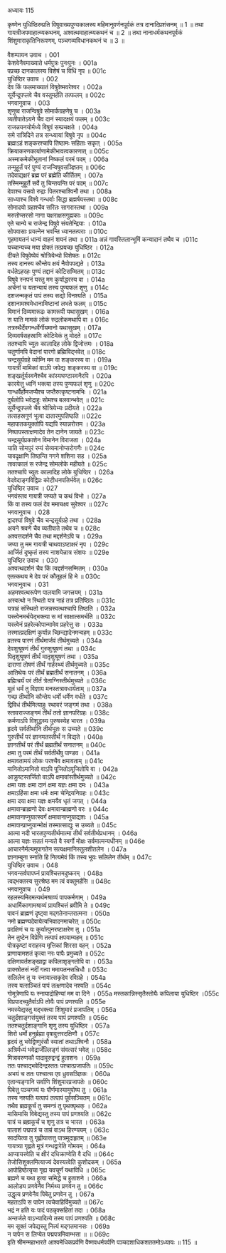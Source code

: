 अध्यायः 115

कृष्णेन युधिष्ठिरम्प्रति विषुवाख्यपुण्यकालस्य महिमानुवर्णनपूर्वकं तत्र दानादिप्रशंसनम् ॥ 1 ॥ तथा गायत्रीजपमाहात्म्यकथनम्, अश्वत्थमाहात्म्यकथनं च ॥ 2 ॥ तथा नानाधर्मकथनपूर्वकं शिंशुमाराकृतिनिरूपणम्, पञ्चगव्यविधानकथनं च ॥ 3 ॥

वैशम्पायन उवाच ।	001  
केशवेनैवमाख्याते धर्मपुत्रः पुनःपुनः ।	001a  
पप्रच्छ दानकालस्य विशेषं च विधिं नृप ॥	001c  
युधिष्ठिर उवाच ।	002  
देव किं फलमाख्यातं विषुवेष्मवरेश्वर ।	002a  
सूर्येन्दूपप्लवे चैव वस्तुमर्हति तत्फलम् ॥	002c  
भगवानुवाच ।	003  
शृणुष्व राजन्विषुवे सोमार्कग्रहणेषु च ।	003a  
व्यतीपातेऽयने चैव दानं स्यादक्षयं फलम् ॥	003c  
राजन्नयनयोर्मध्ये विषुवं सम्प्रचक्षते ।	004a  
समे रात्रिदिने तत्र सन्ध्यायां विषुवे नृप ॥	004c  
ब्रह्माऽहं शङ्करश्चापि तिष्ठामः सहिताः सकृत् ।	005a  
क्रियाकरणकार्याणामेकीभावत्वकारणात् ॥	005c  
अस्माकमेकीभूतानां निष्कलं परमं पदम् ।	006a  
तन्मुहूर्तं परं पुण्यं राजन्विषुवसञ्ज्ञितम् ॥	006c  
तदेवाद्यक्षरं ब्रह्म परं ब्रह्मेति कीर्तितम् ।	007a  
तस्मिन्मुहूर्ते सर्वे तु चिन्तयन्ति परं पदम् ॥	007c  
देवाश्च वसवो रुद्राः पितरश्चाश्विनौ तथा ।	008a  
साध्याश्च विश्वे गन्धर्वाः सिद्धा ब्रह्मर्षयस्तथा ॥	008c  
सोमादयो ग्रहाश्चैव सरितः सागरास्तथा ।	009a  
मरुतोप्सरसो नागा यक्षराक्षसगुह्यकाः ॥	009c  
एते चान्ये च राजेन्द्र  विषुवे संयतेन्द्रियाः ।	010a  
सोपवासाः प्रयत्नेन भवन्ति ध्यानतत्पराः ॥	010c  
गृहमायतनं धान्यं वाहनं शयनं तथा ॥	011a	अन्नं गावस्तिलान्भूमिं कन्यादानं तथैव च ।011c  
यच्चान्यच्च मया प्रोक्तं तत्प्रयच्छ युधिष्ठिर ।	012a  
दीयते विषुवेष्वेवं श्रोत्रियेभ्यो विशेषतः ॥	012c  
तस्य दानस्य कौन्तेय क्षयं नैवोपपद्यते ।	013a  
वर्धतेऽहरहः पुण्यं तद्दानं कोटिसम्मितम् ॥	013c  
विषुवे स्नपनं यस्तु मम कुर्याद्धरस्य वा ।	014a  
अर्चनां च यतान्यायं तस्य पुण्यफलं शृणु ॥	014c  
दशजन्मकृतं पापं तस्य सद्यो विनश्यति ।	015a  
दशानामश्वमेधानामिष्टानां लभते फलम् ॥	015c  
विमानं दिव्यमारूढः कामरूपी यथासुखम् ।	016a  
स याति मामकं लोकं रुद्रलोकमथापि वा ॥	016c  
तत्रस्थैर्देवगन्धर्वेर्गीयमानो यथासुखम् ।	017a  
दिव्यवर्षसहस्राणि कोटिमेकं तु मोदते ॥	017c  
ततश्चापि च्युतः कालादिह लोके द्विजोत्तमः ।	018a  
चतुर्णामपि वेदानां पारगो ब्रह्मिविद्भवेत् ॥	018c  
चन्द्रसूर्यग्रहे व्योम्नि मम वा शङ्करस्य वा ।	019a  
गायत्रीं मामिकां वाऽपि जपेद्यः शङ्करस्य वा ॥	019c  
शङ्खर्तूर्यस्वनैश्चैव कांस्यघण्टास्वनैरपि ।	020a  
कारयेत्तु ध्वनिं भक्त्या तस्य पुण्यफलं शृणु ॥	020c  
गान्धर्वैर्होमजप्यैश्च जप्तैरुत्कृष्टनामभिः ।	021a  
दुर्बलोपि भवेद्राहुः सोमश्च बलवान्भवेत् ॥	021c  
सूर्येन्दूपप्लवे चैव श्रोत्रियेभ्यः प्रदीयते ।	022a  
तत्सहस्रगुणं भूत्वा दातारमुपतिष्ठति ॥	022c  
महापातकयुक्तोपि यद्यपि स्यान्नरोत्तम ।	023a  
निष्पापस्तत्क्षणादेव तेन दानेन जायते ॥	023c  
चन्द्रसूर्यप्रकाशेन विमानेन विराजता ।	024a  
याति सोमपुरं रम्यं सेव्यमानोप्सरोगणैः ॥	024c  
यावदृक्षाणि तिष्ठन्ति गगने शशिना सह ।	025a  
तावत्कालं स रजेन्द्र सोमलोके महीयते ॥	025c  
ततश्चापि च्युतः कालादिह लोके युधिष्ठिर ।	026a  
वेदवेदाङ्गविद्विप्रः कोटीधनपतिर्भवेत् ॥	026c  
युधिष्ठिर उवाच ।	027  
भगवंस्तव गायत्री जप्यते च कथं विभो ।	027a  
किं वा तस्य फलं देव ममाचक्ष्व सुरेश्वर ॥	027c  
भगवानुवाच ।	028  
द्वादश्यां विषुवे चैव चन्द्रसूर्यग्रहे तथा ।	028a  
अयने श्रवणे चैव व्यतीपाते तथैव च ॥	028c  
अश्वत्तदर्शने चैव तथा मद्दर्शनेऽपि च ।	029a  
जप्या तु मम गायत्री चाथवाऽष्टाक्षरं नृप ।	029c  
आर्जितं दुष्कृतं तस्य नाशयेन्नात्र संशयः ॥	029e  
युधिष्ठिर उवाच ।	030  
अश्वत्थदर्शनं चैव किं त्वद्दर्शनसम्मितम् ।	030a  
एतत्कथय मे देव परं कौतूहलं हि मे ॥	030c  
भगवानुवाच ।	031  
अहमश्वत्थरूपेण पालयामि जगत्त्रयम् ।	031a  
अस्वत्थो न स्थितो यत्र नाहं तत्र प्रतिष्ठितः ॥	031c  
यत्राहं संस्थितो राजन्नस्वत्थश्चापि तिष्ठति ।	032a  
यस्त्वेनमर्चयेद्भक्त्या स मां साक्षात्समर्चति ॥	032c  
यस्त्वेनं प्रहरेत्कोपान्मामेव प्रहरेत्तु सः ।	033a  
तस्मात्प्रदक्षिणं कुर्यान्न च्छिन्द्यादेनमन्वहम् ॥	033c  
व्रतस्य पारणं तीर्थमार्जवं तीर्थमुच्यते ।	034a  
देवशुश्रूषणं तीर्थं गुरुशुश्रूषणं तथा ॥	034c  
पितृशुश्रूषणं तीर्थं मातृशुश्रूषणं तथा ।	035a  
दाराणां तोषणं तीर्थं गार्हस्थ्यं तीर्थमुच्यते ॥	035c  
आतिथेयः परं तीर्थं ब्रह्मतीर्थं सनातनम् ।	036a  
ब्रह्मिचर्यं परं तीर्तं त्रेताग्निस्तीर्थमुच्यते ॥	036c  
मूलं धर्मं तु विज्ञाय मनस्तत्रावधार्यताम् ॥	037a  
गच्छ तीर्थानि कौन्तेय धर्मो धर्मेण वर्धते ॥	037c  
द्विविधं तीर्थमित्याहुः स्थावरं जङ्गमं तथा ।	038a  
स्तावराज्जङ्गमं तीर्थं ततो ज्ञानपरिग्रहः ॥	038c  
कर्मणाऽपि विशुद्धस्य पुरुषस्येह भारत ।	039a  
हृदये सर्वतीर्थानि तीर्थभूतः स उच्यते ॥	039c  
गुरुतीर्थं परं ज्ञानमतस्तीर्थं न विद्यते ।	040a  
ज्ञानतीर्थं परं तीर्थं ब्रह्मतीर्थं सनातनम् ॥	040c  
क्षमा तु परमं तीर्थं सर्वतीर्थेषु पाण्डव ।	041a  
क्षमावतामयं लोकः परश्चैव क्षमावताम् ॥	041c  
मानितोऽमानितो वाऽपि पूजितोऽपूजितोपि वा ।	042a  
आक्रुष्टस्तर्जितो वाऽपि क्षमावांस्तीर्थमुच्यते ॥	042c  
क्षमा यशः क्षमा दानं क्षमा यज्ञः क्षमा दमः ।	043a  
क्षमाऽहिंसा क्षमा धर्मः क्षमा चेन्द्रियनिग्रहः ॥	043c  
क्षमा दया क्षमा यज्ञः क्षमयैव धृतं जगत् ।	044a  
क्षमावान्ब्राह्मणो देवः क्षमावान्ब्राह्मणो वरः ॥	044c  
क्षमावानाप्नुयात्स्वर्गं क्षमावानाप्नुयाद्यशः ।	045a  
क्षमावान्प्राप्नुयान्मोक्षं तस्मात्साद्युः स उच्यते ॥	045c  
आत्मा नदी भारतपुण्यतीर्थमात्मा तीर्थं सर्वतीर्थप्रधानम् ।	046a  
आत्मा यज्ञः सततं मन्यते वै स्वर्गो मोक्षः सर्वमात्मन्यधीनम् ॥	046e  
आचारनैर्मल्यमुपागतेन सत्यक्षमानिस्तुलशीतलेन ।	047a  
ज्ञानाम्बुना स्नाति हि नित्यमेवं किं तस्य भूयः सलिलेन तीर्थम् ॥	047c  
युधिष्ठिर उवाच ।	048  
भगवन्सर्वपापघ्नं प्रायश्चित्तमदुष्करम् ।	048a  
त्वद्भक्तस्य सुरश्रेष्ठ मम त्वं वक्तुमर्हसि ॥	048c  
भगवानुवाच ।	049  
रहलस्यमिदमत्यर्थमश्राव्यं पापकर्मणाम् ।	049a  
अधार्मिकाणामश्राव्यं प्रायश्चित्तं ब्रवीमि ते ॥	049c  
पावनं ब्राह्मणं दृष्ट्वा मद्गतेनान्तरात्मना ।	050a  
नमो ब्रह्मण्यदेवायेत्यभिवादनमाचरेत् ॥	050c  
प्रदक्षिणं च यः कुर्यात्पुनरष्टाक्षरेण तु ।	051a  
तेन तुष्टेन विप्रेणि तत्पापं क्षपयाम्यहम् ॥	051c  
पोत्रकृष्टां वराहस्य मृत्तिकां शिरसा वहन् ।	052a  
प्राणायामशतं कृत्वा नरः पापैः प्रमुच्यते ॥	052c  
दक्षिणावर्तशङ्खाद्वा कपिलाशृङ्गतोपि वा ।	053a  
प्राक्स्रोतसं नदीं गत्वा ममायतनसन्निधौ ॥	053c  
सलिलेन तु यः स्नायात्सकृदेव रविग्रहे ।	054a  
तस्य यत्सञ्चितं पापं तत्क्षणादेव नश्यति ॥	054c  
गोमूत्रेणापि यः स्नायाद्रोहिण्यां मम वा दिने ।	055a	मस्तकान्निस्सृतैस्तोयैः कपिलाया युधिष्ठिर ।055c  
विप्रपादच्युतैर्वाऽपि तोयैः पापं प्रणश्यति ॥	055e  
नमस्येद्यस्तु मद्भक्त्या शिंशुमारं प्रजापतिम् ।	056a  
चतुर्दशाङ्गसंयुक्तं तस्य पापं प्रणश्यति ॥	056c  
ततश्चतुर्दशाङ्गानि शृणु तस्य युधिष्ठिर ।	057a  
शिरो धर्मो हनुर्ब्रह्मा वृषावुत्तरदक्षिणौ ॥	057c  
हृदयं तु भवेद्विष्णुरंसौ स्यातां तथाऽश्विनौ ।	058a  
अत्रिर्मध्यं भवेद्राजँल्लिङ्गं संवत्सरं भवेत् ॥	058c  
मित्रावरुणकौ पादावूरुद्वन्द्वं हुताशनः ।	059a  
ततः पश्चाद्भवेदिन्द्रस्ततः पश्चात्प्रजापतिः ॥	059c  
अभयं च ततः पश्चात्स एव ध्रुवसञ्ज्ञिकः ।	060a  
एतान्यङ्गानि सर्वाणि शिंशुमारप्रजापतेः ॥	060c  
पिबेत्तु पञ्चगव्यं यः पौर्णमास्यामुपोष्य तु ।	061a  
तस्य नश्यति यत्पापं तत्पापं पूर्वसञ्चितम् ॥	061c  
तथैव ब्रह्मकूर्चं तु समन्त्रं तु पृथक्पृथक् ।	062a  
मासिमासि विबेद्यस्तु तस्य पापं प्रणश्यति ॥	062c  
पात्रं च ब्रह्मकूर्चं च शृणु तत्र च भारत ।	063a  
पालाशं पद्मपत्रं च ताम्रं वाऽथ हिरण्ययम् ।	063c  
सादयित्वा तु गृह्णीयात्तत्तु पात्रमुदाहृतम् ॥	063e  
गायत्र्या गृह्णते मूत्रं गन्धद्वारेति गोमयम् ।	064a  
आप्यायस्वेति च क्षीरं दधिक्राण्वेति वै दधि ॥	064c  
तेजोसिशुक्लमित्याज्यं देवस्यत्वेति कुशोदकम् ।	065a  
आपोहिष्ठेत्यृचा गृह्य यवचूर्णं यथाविधि ॥	065c  
ब्रह्मणे च यथा हुत्वा समिद्धे च हुताशने ।	066a  
आलोड्य प्रणवेनैव निर्मथ्य प्रणवेन तु ॥	066c  
उद्धृत्य प्रणवेनैव पिबेतु प्रणवेन तु ।	067a  
महताऽपि स पापेन त्वचेवाहिर्विमुच्यते ॥	067c  
भद्रं न हति यः पादं पठन्नृक्सहितां तदा ।	068a  
अन्तर्जले वाऽभ्यादित्ये तस्य पापं प्रणश्यति ॥	068c  
मम सूक्तं जपेद्यस्तु नित्यं मद्गतमानसः ।	069a  
न पापेन स लिप्येत पद्मपत्रमिवाम्भसा ॥ ॥	069c  
इति श्रीमन्महाभारते आश्वमेधिकप्रर्वणि वैष्णवधर्मपर्वणि पञ्चदशाधिकशततमोऽध्यायः ॥ 115 ॥


